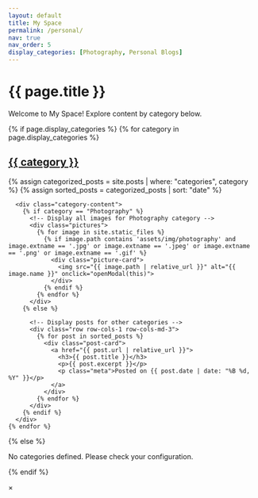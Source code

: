 ```yaml
---
layout: default
title: My Space
permalink: /personal/
nav: true
nav_order: 5
display_categories: [Photography, Personal Blogs]
---
```


<div class="my-space">
  <h1>{{ page.title }}</h1>
  <p>Welcome to My Space! Explore content by category below.</p>

  {% if page.display_categories %}
    <!-- Display categorized content -->
    {% for category in page.display_categories %}
      <a id="{{ category }}" href="#{{ category | slugify }}">
        <h2 class="category">{{ category }}</h2>
      </a>
      {% assign categorized_posts = site.posts | where: "categories", category %}
      {% assign sorted_posts = categorized_posts | sort: "date" %}
      
      <div class="category-content">
        {% if category == "Photography" %}
          <!-- Display all images for Photography category -->
          <div class="pictures">
            {% for image in site.static_files %}
              {% if image.path contains 'assets/img/photography' and image.extname == '.jpg' or image.extname == '.jpeg' or image.extname == '.png' or image.extname == '.gif' %}
                <div class="picture-card">
                  <img src="{{ image.path | relative_url }}" alt="{{ image.name }}" onclick="openModal(this)">
                </div>
              {% endif %}
            {% endfor %}
          </div> 
        {% else %}

          <!-- Display posts for other categories -->
          <div class="row row-cols-1 row-cols-md-3">
            {% for post in sorted_posts %}
              <div class="post-card">
                <a href="{{ post.url | relative_url }}">
                  <h3>{{ post.title }}</h3>
                  <p>{{ post.excerpt }}</p>
                  <p class="meta">Posted on {{ post.date | date: "%B %d, %Y" }}</p>
                </a>
              </div>
            {% endfor %}
          </div>
        {% endif %}
      </div>
    {% endfor %}
  {% else %}
    <p>No categories defined. Please check your configuration.</p>
  {% endif %}
</div>

<!-- The Modal -->
<div id="imageModal" class="modal">
  <span class="close">&times;</span>
  <img class="modal-content" id="modalImage">
</div>

<script>
  function openModal(image) {
    var modal = document.getElementById("imageModal");
    var modalImg = document.getElementById("modalImage");
    modal.style.display = "block";
    modalImg.src = image.src;
  }

  // Close the modal
  var modal = document.getElementById("imageModal");
  modal.onclick = function () {
    modal.style.display = "none";
  };
</script>
